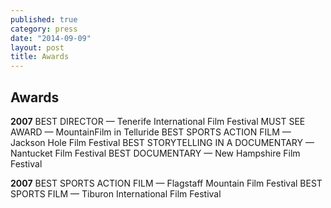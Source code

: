 ```yaml
---
published: true
category: press
date: "2014-09-09"
layout: post
title: Awards
---
```


## Awards

<b>2007</b>
BEST DIRECTOR — Tenerife International Film Festival
MUST SEE AWARD — MountainFilm in Telluride
BEST SPORTS ACTION FILM — Jackson Hole Film Festival
BEST STORYTELLING IN A DOCUMENTARY — Nantucket Film Festival
BEST DOCUMENTARY — New Hampshire Film Festival

<b>2007</b>
BEST SPORTS ACTION FILM — Flagstaff Mountain Film Festival
BEST SPORTS FILM — Tiburon International Film Festival